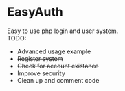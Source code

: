 # EasyAuth
Easy to use php login and user system.  
TODO: 
  - Advanced usage example 
  - ~~Register system~~ 
  - ~~Check for account existance~~
  - Improve security 
  - Clean up and comment code
